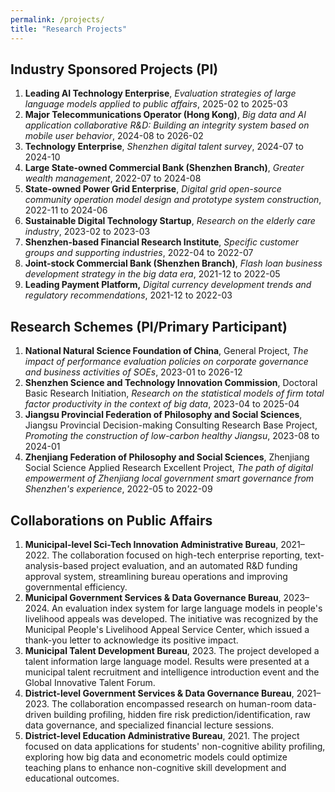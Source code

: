 ```yaml
---
permalink: /projects/
title: "Research Projects"
---
```


Industry Sponsored Projects (PI)
------
1. **Leading AI Technology Enterprise**, _Evaluation strategies of large language models applied to public affairs_, 2025-02 to 2025-03
1. **Major Telecommunications Operator (Hong Kong)**, _Big data and AI application collaborative R&D: Building an integrity system based on mobile user behavior_, 2024-08 to 2026-02
1. **Technology Enterprise**, _Shenzhen digital talent survey_, 2024-07 to 2024-10
1. **Large State-owned Commercial Bank (Shenzhen Branch)**, _Greater wealth management_, 2022-07 to 2024-08
1. **State-owned Power Grid Enterprise**, _Digital grid open-source community operation model design and prototype system construction_, 2022-11 to 2024-06
1. **Sustainable Digital Technology Startup**, _Research on the elderly care industry_, 2023-02 to 2023-03
1. **Shenzhen-based Financial Research Institute**, _Specific customer groups and supporting industries_, 2022-04 to 2022-07
1. **Joint-stock Commercial Bank (Shenzhen Branch)**, _Flash loan business development strategy in the big data era_, 2021-12 to 2022-05
1. **Leading Payment Platform,** _Digital currency development trends and regulatory recommendations_, 2021-12 to 2022-03

Research Schemes (PI/Primary Participant)
------
1. **National Natural Science Foundation of China**, General Project, _The impact of performance evaluation policies on corporate governance and business activities of SOEs_, 2023-01 to 2026-12
1. **Shenzhen Science and Technology Innovation Commission**, Doctoral Basic Research Initiation, _Research on the statistical models of firm total factor productivity in the context of big data_, 2023-04 to 2025-04
1. **Jiangsu Provincial Federation of Philosophy and Social Sciences**, Jiangsu Provincial Decision-making Consulting Research Base Project, _Promoting the construction of low-carbon healthy Jiangsu_, 2023-08 to 2024-01
1. **Zhenjiang Federation of Philosophy and Social Sciences**, Zhenjiang Social Science Applied Research Excellent Project, _The path of digital empowerment of Zhenjiang local government smart governance from Shenzhen's experience_, 2022-05 to 2022-09

Collaborations on Public Affairs
------
1. **Municipal-level Sci-Tech Innovation Administrative Bureau**, 2021–2022. The collaboration focused on high-tech enterprise reporting, text-analysis-based project evaluation, and an automated R&D funding approval system, streamlining bureau operations and improving governmental efficiency.
1. **Municipal Government Services & Data Governance Bureau**, 2023–2024. An evaluation index system for large language models in people's livelihood appeals was developed. The initiative was recognized by the Municipal People's Livelihood Appeal Service Center, which issued a thank-you letter to acknowledge its positive impact.
1. **Municipal Talent Development Bureau**, 2023. The project developed a talent information large language model. Results were presented at a municipal talent recruitment and intelligence introduction event and the Global Innovative Talent Forum.
1. **District-level Government Services & Data Governance Bureau**, 2021–2023. The collaboration encompassed research on human-room data-driven building profiling, hidden fire risk prediction/identification, raw data governance, and specialized financial lecture sessions.
1. **District-level Education Administrative Bureau**, 2021. The project focused on data applications for students' non-cognitive ability profiling, exploring how big data and econometric models could optimize teaching plans to enhance non-cognitive skill development and educational outcomes.
